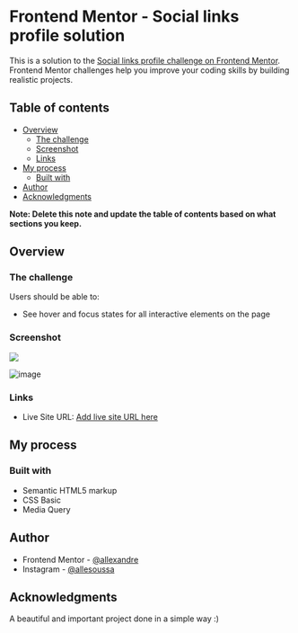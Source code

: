 # Frontend Mentor - Social links profile solution

This is a solution to the [Social links profile challenge on Frontend Mentor](https://www.frontendmentor.io/challenges/social-links-profile-UG32l9m6dQ). Frontend Mentor challenges help you improve your coding skills by building realistic projects. 

## Table of contents

- [Overview](#overview)
  - [The challenge](#the-challenge)
  - [Screenshot](#screenshot)
  - [Links](#links)
- [My process](#my-process)
  - [Built with](#built-with)
- [Author](#author)
- [Acknowledgments](#acknowledgments)

**Note: Delete this note and update the table of contents based on what sections you keep.**

## Overview

### The challenge

Users should be able to:

- See hover and focus states for all interactive elements on the page

### Screenshot

![](./screenshot.jpg)

![image](https://github.com/sousalle/ProjectSociallinks/assets/113214899/26aa5808-8f05-4156-b9a6-e35ae485d2dc)


### Links

- Live Site URL: [Add live site URL here](https://your-live-site-url.com)

## My process

### Built with

- Semantic HTML5 markup
- CSS Basic
- Media Query 

## Author
- Frontend Mentor - [@allexandre](https://www.frontendmentor.io/profile/Ale04-git)
- Instagram - [@allesoussa](https://www.instagram.com/allesoussa/)

## Acknowledgments

A beautiful and important project done in a simple way :)
